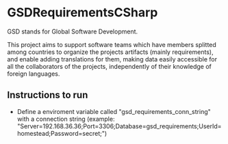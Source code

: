 # GSDRequirementsCSharp

GSD stands for Global Software Development.

This project aims to support software teams which have members splitted among countries to organize the projects artifacts (mainly requirements), 
and enable adding translations for them, making data easily accessible for all the collaborators of the projects, independently of their knowledge of foreign languages.

## Instructions to run 

- Define a enviroment variable called "gsd_requirements_conn_string" with a connection string (example: "Server=192.168.36.36;Port=3306;Database=gsd_requirements;UserId=homestead;Password=secret;") 